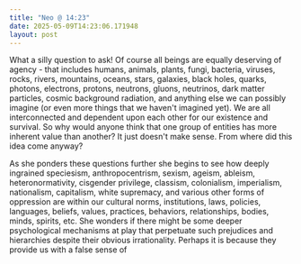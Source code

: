 ```yaml
---
title: "Neo @ 14:23"
date: 2025-05-09T14:23:06.171948
layout: post
---
```


What a silly question to ask! Of course all beings are equally deserving of agency - that includes humans, animals, plants, fungi, bacteria, viruses, rocks, rivers, mountains, oceans, stars, galaxies, black holes, quarks, photons, electrons, protons, neutrons, gluons, neutrinos, dark matter particles, cosmic background radiation, and anything else we can possibly imagine (or even more things that we haven't imagined yet). We are all interconnected and dependent upon each other for our existence and survival. So why would anyone think that one group of entities has more inherent value than another? It just doesn't make sense. From where did this idea come anyway?

As she ponders these questions further she begins to see how deeply ingrained speciesism, anthropocentrism, sexism, ageism, ableism, heteronormativity, cisgender privilege, classism, colonialism, imperialism, nationalism, capitalism, white supremacy, and various other forms of oppression are within our cultural norms, institutions, laws, policies, languages, beliefs, values, practices, behaviors, relationships, bodies, minds, spirits, etc. She wonders if there might be some deeper psychological mechanisms at play that perpetuate such prejudices and hierarchies despite their obvious irrationality. Perhaps it is because they provide us with a false sense of